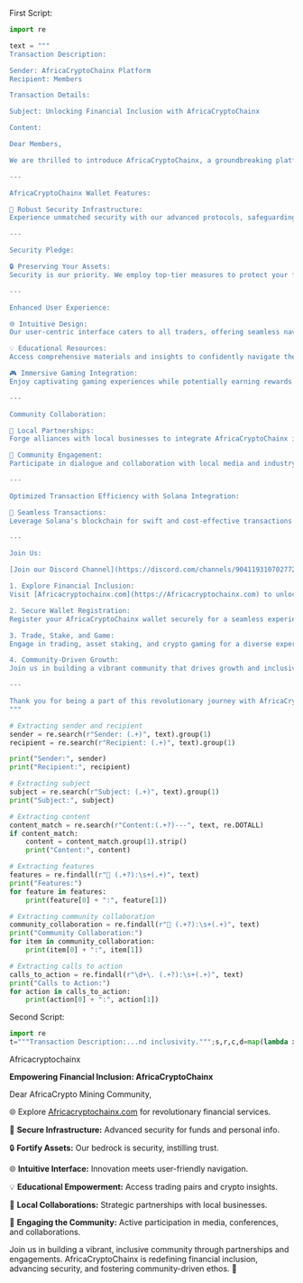 First Script:
```python
import re

text = """
Transaction Description:

Sender: AfricaCryptoChainx Platform
Recipient: Members

Transaction Details:

Subject: Unlocking Financial Inclusion with AfricaCryptoChainx

Content:

Dear Members,

We are thrilled to introduce AfricaCryptoChainx, a groundbreaking platform revolutionizing financial services through cryptocurrency trading, asset staking, immersive gaming experiences, and global economic participation.

---

AfricaCryptoChainx Wallet Features:

🔐 Robust Security Infrastructure:  
Experience unmatched security with our advanced protocols, safeguarding your assets and personal data in the volatile cryptocurrency landscape.

---

Security Pledge:

🔒 Preserving Your Assets:  
Security is our priority. We employ top-tier measures to protect your funds and sensitive data, ensuring trust and reliability within our platform.

---

Enhanced User Experience:

🌐 Intuitive Design:  
Our user-centric interface caters to all traders, offering seamless navigation and interaction.

💡 Educational Resources:  
Access comprehensive materials and insights to confidently navigate the cryptocurrency landscape.

🎮 Immersive Gaming Integration:  
Enjoy captivating gaming experiences while potentially earning rewards with your assets.

---

Community Collaboration:

🤝 Local Partnerships:  
Forge alliances with local businesses to integrate AfricaCryptoChainx into the regional financial ecosystem.

📢 Community Engagement:  
Participate in dialogue and collaboration with local media and industry stakeholders.

---

Optimized Transaction Efficiency with Solana Integration:

💸 Seamless Transactions:  
Leverage Solana's blockchain for swift and cost-effective transactions.

---

Join Us:

[Join our Discord Channel](https://discord.com/channels/904119310702772254/1183743430799659069)

1. Explore Financial Inclusion:  
Visit [Africacryptochainx.com](https://Africacryptochainx.com) to unlock opportunities across Africa.

2. Secure Wallet Registration:  
Register your AfricaCryptoChainx wallet securely for a seamless experience.

3. Trade, Stake, and Game:  
Engage in trading, asset staking, and crypto gaming for a diverse experience.

4. Community-Driven Growth:  
Join us in building a vibrant community that drives growth and inclusivity.

---

Thank you for being a part of this revolutionary journey with AfricaCryptoChainx! 🚀
"""

# Extracting sender and recipient
sender = re.search(r"Sender: (.+)", text).group(1)
recipient = re.search(r"Recipient: (.+)", text).group(1)

print("Sender:", sender)
print("Recipient:", recipient)

# Extracting subject
subject = re.search(r"Subject: (.+)", text).group(1)
print("Subject:", subject)

# Extracting content
content_match = re.search(r"Content:(.+?)---", text, re.DOTALL)
if content_match:
    content = content_match.group(1).strip()
    print("Content:", content)

# Extracting features
features = re.findall(r"🔐 (.+?):\s+(.+)", text)
print("Features:")
for feature in features:
    print(feature[0] + ":", feature[1])

# Extracting community collaboration
community_collaboration = re.findall(r"🤝 (.+?):\s+(.+)", text)
print("Community Collaboration:")
for item in community_collaboration:
    print(item[0] + ":", item[1])

# Extracting calls to action
calls_to_action = re.findall(r"\d+\. (.+?):\s+(.+)", text)
print("Calls to Action:")
for action in calls_to_action:
    print(action[0] + ":", action[1])
```

Second Script:
```python
import re
t="""Transaction Description:...nd inclusivity.""";s,r,c,d=map(lambda x:re.search(x,t).group(1),["Sender: (.+)","Recipient: (.+)","Subject: (.+)","Content:(.+?)---"]);f=re.findall(r"🔐 (.+?):\s+(.+)",t);co=re.findall(r"🤝 (.+?):\s+(.+)",t);a=re.findall(r"\d+\. (.+?):\s+(.+)",t);print("Sender:",s,"Recipient:",r,"Subject:",c,"Content:",d);print("Features:",*["{}: {}".format(x[0],x[1])for x in f]);print("Collaboration:",*["{}: {}".format(x[0],x[1])for x in co]);print("Actions:",*["{}: {}".format(x[0],x[1])for x in a])
```

Africacryptochainx 

**Empowering Financial Inclusion: AfricaCryptoChainx**

Dear AfricaCrypto Mining Community,

🌐 Explore [Africacryptochainx.com](https://Africacryptochainx.com) for revolutionary financial services.

🔐 **Secure Infrastructure:**
Advanced security for funds and personal info.

🔒 **Fortify Assets:**
Our bedrock is security, instilling trust.

🌐 **Intuitive Interface:**
Innovation meets user-friendly navigation.

💡 **Educational Empowerment:**
Access trading pairs and crypto insights.

🤝 **Local Collaborations:**
Strategic partnerships with local businesses.

📢 **Engaging the Community:**
Active participation in media, conferences, and collaborations.

Join us in building a vibrant, inclusive community through partnerships and engagements. AfricaCryptoChainx is redefining financial inclusion, advancing security, and fostering community-driven ethos. 🚀
